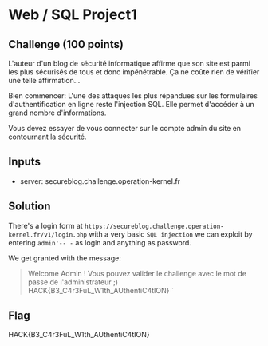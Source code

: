 # Web / SQL Project1

## Challenge (100 points)
L'auteur d'un blog de sécurité informatique affirme que son site est parmi les plus sécurisés de tous et donc impénétrable. Ça ne coûte rien de vérifier une telle affirmation...

Bien commencer: L'une des attaques les plus répandues sur les formulaires d'authentification en ligne reste l'injection SQL. Elle permet d'accéder à un grand nombre d'informations.

Vous devez essayer de vous connecter sur le compte admin du site en contournant la sécurité.

## Inputs
- server: secureblog.challenge.operation-kernel.fr

## Solution
There's a login form at `https://secureblog.challenge.operation-kernel.fr/v1/login.php` with a very basic `SQL injection` we can exploit by entering `admin'-- -` as login and anything as password.

We get granted with the message:
> Welcome Admin !
> Vous pouvez valider le challenge avec le mot de passe de l'administrateur ;)
> HACK{B3_C4r3FuL_W1th_AUthentiC4tION}
`

## Flag
HACK{B3_C4r3FuL_W1th_AUthentiC4tION}